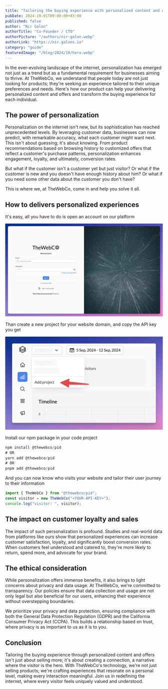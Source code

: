 ```yaml
---
title: "Tailoring the buying experience with personalized content and offers"
pubDate: 2024-10-01T09:00:00+03:00
published: false
author: "Nir Galon"
authorTitle: "Co-Founder / CTO"
authorPicture: "/authors/nir-galon.webp"
authorLink: "https://nir.galons.io"
category: "guide"
featuredImage: "/blog/2024/10/hero.webp"
---
```


In the ever-evolving landscape of the internet, personalization has emerged not just as a trend but as a fundamental requirement for businesses aiming to thrive. At TheWebCo, we understand that people today are not just looking for products; they're seeking an experience tailored to their unique preferences and needs. Here's how our product can help your delivering personalized content and offers and transform the buying experience for each individual.

## The power of personalization

Personalization on the internet isn't new, but its sophistication has reached unprecedented levels. By leveraging customer data, businesses can now predict, with remarkable accuracy, what each customer might want next. This isn't about guessing; it's about knowing. From product recommendations based on browsing history to customized offers that reflect a customer's purchase patterns, personalization enhances engagement, loyalty, and ultimately, conversion rates.

But what if the customer isn't a customer yet but just visitor? Or what if the customer is new and you doesn't have enough history about him? Or what if you need some other data about the customer you don't have?

This is where we, at TheWebCo, come in and help you solve it all.

## How to delivers personalized experiences

It's easy, all you have to do is open an account on our platform

![Step 1](/blog/2024/10/step-1.webp)

Than create a new project for your website domain, and copy the API key you get

![Step 2](/blog/2024/10/step-2.webp)

Install our npm package in your code project

```js
npm install @thewebco/pid
# OR
yarn add @thewebco/pid
# OR
pnpm add @thewebco/pid
```

And you can now know who visits your website and tailor their user journey to their information

```js
import { TheWebCo } from "@thewebco/pid";
const visitor = new TheWebCo("<YOUR-API-KEY>");
console.log("visitor: ", visitor);
```

## The impact on customer loyalty and sales

The impact of such personalization is profound. Studies and real-world data from platforms like ours show that personalized experiences can increase customer satisfaction, loyalty, and significantly boost conversion rates. When customers feel understood and catered to, they're more likely to return, spend more, and advocate for your brand.

## The ethical consideration

While personalization offers immense benefits, it also brings to light concerns about privacy and data usage. At TheWebCo, we're committed to transparency. Our policies ensure that data collection and usage are not only legal but also beneficial for our users, enhancing their experience without overstepping boundaries.

We prioritize your privacy and data protection, ensuring compliance with both the General Data Protection Regulation (GDPR) and the California Consumer Privacy Act (CCPA). This builds a relationship based on trust, where privacy is as important to us as it is to you.

## Conclusion

Tailoring the buying experience through personalized content and offers isn't just about selling more; it's about creating a connection, a narrative where the visitor is the hero. With TheWebCo's technology, we're not just selling products; we're crafting experiences that resonate on a personal level, making every interaction meaningful. Join us in redefining the internet, where every visitor feels uniquely valued and understood.
